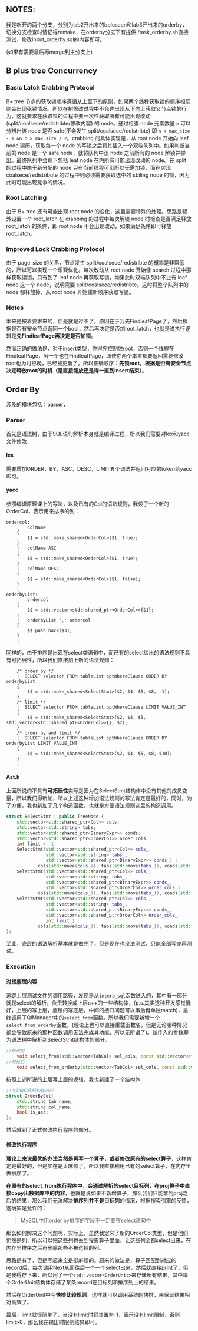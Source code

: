 ## NOTES:

我是新开的两个分支，分别为lab2开出来的bpluscon和lab3开出来的orderby，切换分支检查时请记得remake，在orderby分支下有提供./task_orderby.sh直接测试，修改input_orderby.sql的内容即可。

(如果有需要最后再merge到主分支上)

## B plus tree Concurrency

### Basic Latch Crabbing Protocol

B+ tree 节点的获取锁顺序遵循从上至下的原则，如果两个线程获取锁的顺序相反则会出现死锁情况。所以在树修改过程中不允许出现从下向上获取父节点锁的行为，这就要求在获取锁的过程中要一次性获取所有可能出现改动 (split/coalsece/redistribte/修改内容) 的 node。通过检查 node 元素数量 `n` 可以分辨出该 node 是否 safe(不会发生 split/coalsece/redistribte) 即 `n < max_size - 1 && n > max_size / 2`。crabbing 的具体实现是，从 root node 开始向 leaf node 遍历，获取每一个 node 的写锁之后将其插入一个双端队列中。如果判断当前的 node 是一个 safe node，就将队列中该 node 之前所有的 node 解锁并弹出。最终队列中会剩下包括 leaf node 在内所有可能出现改动的 node。在 split 的过程中由于新分配的 node 只有当前线程可见所以无需加锁，而在实现 coalsece/redistribute 的过程中则必须需要获取选中的 sbiling node 的锁，因为此时可能出现竞争的情况。

### Root Latching

由于 B+ tree 还有可能出现 root node 的变化，这里需要特殊的处理。思路是额外设置一个 root_latch 在 crabbing 的过程中每次解锁 node 时检查是否满足释放 root_latch 的条件，即 root node 不会出现改动，如果满足条件即可释放 root_latch。

### Improved Lock Crabbing Protocol

由于 page_size 的关系，节点发生 split/coalsece/redistribte 的概率是非常低的，所以可以实现一个乐观优化。每次改动从 root node 开始像 search 过程中那样获取读锁，只有到了 leaf node 再获取写锁，如果此时双端队列中不止有 leaf node 这一个 node，说明需要 split/coalsece/redistribte。这时将整个队列中的 node 都释放掉，从 root node 开始重新顺序获取写锁。

### Notes

本来是按着要求来的，但是就是过不了，原因在于我先FindleafPage了，然后根据是否有安全节点返回一个bool，然后再决定是否加root_latch，也就是说执行逻辑是**先FindleafPage再决定是否加锁**。

然而正确的做法是，对于insert类型，你得先控制住root，否则一个线程在FindleafPage，另一个也在FindleafPage，即使你两个本来都要返回需要修改root也为时已晚，已经被更新了。所以正确顺序：**先锁root，根据是否有安全节点决定释放root的时机（是直接能放还是得一直到insert结束）**。

## Order By

涉及的模块包括：parser，

### Parser

首先是语法树，由于SQL语句解析本身就是编译过程，所以我们需要对lex和yacc文件修改

#### lex

需要增加ORDER，BY，ASC，DESC，LIMIT五个词法并返回对应的token给yacc即可。

#### yacc

参照编译原理课上的写法，以及已有的Col的语法规则，我设了一个新的OrderCol，表示用来排序的列：

```
ordercol:
        colName
    {
        $$ = std::make_shared<OrderCol>($1, true);
    }
    |   colName ASC
    {
        $$ = std::make_shared<OrderCol>($1, true);
    }
    |   colName DESC
    {
        $$ = std::make_shared<OrderCol>($1, false);
    }
    ;
orderbyList:
        ordercol
    {
        $$ = std::vector<std::shared_ptr<OrderCol>>{$1};
    }
    |   orderbyList ',' ordercol
    {
        $$.push_back($3);
    }
    ;
```

同样的，由于排序是出现在select类语句中，而已有的select给出的语法规则不具有可拓展性，所以我们直接加上新的语法规则：

```
	/* order by */
    |  SELECT selector FROM tableList optWhereClause ORDER BY orderbyList
    {
        $$ = std::make_shared<SelectStmt>($2, $4, $5, $8, -1);
    }
    /* limit */
    |  SELECT selector FROM tableList optWhereClause LIMIT VALUE_INT
    {
        $$ = std::make_shared<SelectStmt>($2, $4, $5, std::vector<std::shared_ptr<OrderCol>>{}, $7);
    }
    /* order by and limit */
    |  SELECT selector FROM tableList optWhereClause ORDER BY orderbyList LIMIT VALUE_INT
    {
        $$ = std::make_shared<SelectStmt>($2, $4, $5, $8, $10);
    }
    ;
```

#### Ast.h

上面所说的不具有**可拓展性**实际是因为在SelectStmt结构体中没有其他的成员变量，所以我们得新加，所以上述这种增加语法规则的写法肯定是最好的，同时，为了方便，我也新加了几个构造函数，也就是方便语法规则这里的构造调用。

```cpp
struct SelectStmt : public TreeNode {
    std::vector<std::shared_ptr<Col>> cols;
    std::vector<std::string> tabs;
    std::vector<std::shared_ptr<BinaryExpr>> conds;
    std::vector<std::shared_ptr<OrderCol>> order_cols;
    int limit = -1;
    SelectStmt(std::vector<std::shared_ptr<Col>> cols_,
               std::vector<std::string> tabs_,
               std::vector<std::shared_ptr<BinaryExpr>> conds_) :
            cols(std::move(cols_)), tabs(std::move(tabs_)), conds(std::move(conds_)) {}
    SelectStmt(std::vector<std::shared_ptr<Col>> cols_,
               std::vector<std::string> tabs_,
               std::vector<std::shared_ptr<BinaryExpr>> conds_,
               std::vector<std::shared_ptr<OrderCol>> order_cols_) :
            cols(std::move(cols_)), tabs(std::move(tabs_)), conds(std::move(conds_)), order_cols(std::move(order_cols_)){}
    SelectStmt(std::vector<std::shared_ptr<Col>> cols_,
               std::vector<std::string> tabs_,
               std::vector<std::shared_ptr<BinaryExpr>> conds_,
               std::vector<std::shared_ptr<OrderCol>> order_cols_,
               int limit_) :
            cols(std::move(cols_)), tabs(std::move(tabs_)), conds(std::move(conds_)), order_cols(std::move(order_cols_)), limit(limit_) {}
};
```

至此，底层的语法解析基本就是做完了，但是现在也没法测试，只能全部写完再测试。

### Execution

#### 对接底层内容

追踪上层测试文件的调用路径，发现是从```interp_sql```函数进入的，其中有一部分就是select的解析，负责转换成上层c++的一些结构体，(p.s.其实这种开发感觉挺好，上层的写上层，底层的写底层，中间的接口问题可以事后再单独match)，最终调用了QlManager中的```select_from```函数。所以我们需要新增一个```select_from_orderby```函数。(理论上也可以直接重载函数名，但是无论哪种情况都会导致原来的那种函数调用无法完成其功能，所以无所谓了)。新传入的参数即为语法树中解析到SelectStmt结构体的部分。

```cpp
//修改前
    void select_from(std::vector<TabCol> sel_cols, const std::vector<std::string> &tab_names,std::vector<Condition> conds, Context *context);
//修改后
    void select_from_orderby(std::vector<TabCol> sel_cols, const std::vector<std::string> &tab_names,std::vector<Condition> conds, std::vector<OrderByCol> order_cols, int limit, Context *context);
```

按照上述所说的上层写上层的逻辑，我也新建了一个结构体：

```cpp
//与TabCol结构体对应
struct OrderByCol{
    std::string tab_name;
    std::string col_name;
    bool is_asc;
};
```

然后就到了正式修改执行程序的部分。

#### 修改执行程序

**理论上来说最优的办法当然是再写一个算子，或者修改原有的select算子**，这样肯定是最好的，但是实在是太麻烦了，所以我直接利用已有的select算子，在内存里做排序了。

**在原有的select_from执行程序中，会通过解析的select目标列，在proj算子中直接copy出数据库中的内容**，也就是说如果不新增算子，那么我们只能拿到proj之后的结果，那么我们无法解决**排序列并不是目标列**的情况，根据搜索引擎的反馈，这确实是允许的：

> MySQL中用order by排序的字段不一定要在select语句中

那么如何解决这个问题呢，实际上，虽然我定义了新的OrderCol类型，但是他们仍然是列，所以可以把这些列也丢到投影算子里面，让这些列全都select出来，在内存里排序之后再删除那些不被选择的列。

思路是有了，但是写起来全是挺麻烦的。原来的做法是，算子匹配到对应的record后，每次调用Next从而往后一个一个select出来，然后就直接print了，但是我得存下来，所以用了一个```std::vector<OrderUnit>```来存储所有结果，其中每个OrderUnit结构体存储了某条record在目标列和排序列上的结果。

然后在OrderUnit中写**快排比较规则**，这样就可以调用系统的快排，来保证结果相对高效了。

最后，limit就很简单了，当没有limit时将其置为-1，表示没有limit限制，否则limit>0，那么我在输出时限制结果即可。

